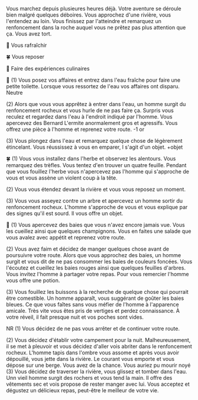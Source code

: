 Vous marchez depuis plusieures heures déjà. Votre aventure se déroule bien malgré quelques déboires. Vous approchez d'une rivière, vous l'entendez au loin. Vous finissez par l'atteindre et remarquez un renfoncement dans la roche auquel vous ne prêtez pas plus attention que ça. Vous avez tort.

🚿 Vous rafraîchir

🍀 Vous reposer

🍓 Faire des expériences culinaires

🚿
(1) Vous posez vos affaires et entrez dans l'eau fraîche pour faire une petite toilette. Lorsque vous ressortez de l'eau vos affaires ont disparu.
Neutre

(2) Alors que vous vous apprêtez à entrer dans l'eau, un homme surgit du renfoncement rocheux et vous hurle de ne pas faire ça. Surpris vous reculez et regardez dans l'eau à l'endroit indiqué par l'homme. Vous apercevez des Bernard L'ermite anormalement gros et agressifs. Vous offrez une pièce à l'homme et reprenez votre route.
-1 or

(3) Vous plongez dans l'eau et remarquez quelque chose de légèrement étincelant. Vous réussissez à vous en emparer, l s'agit d'un objet.
+objet

🍀
(1) Vous vous installez dans l'herbe et observez les alentours. Vous remarquez des trèfles. Vous tentez d'en trouver un quatre feuille. Pendant que vous fouillez l'herbe vous n'apercevez pas l'homme qui s'approche de vous et vous assène un violent coup à la tête.

(2) Vous vous étendez devant la rivière et vous vous reposez un moment.

(3) Vous vous asseyez contre un arbre et apercevez un homme sortir du renfoncement rocheux. L'homme s'approche de vous et vous explique par des signes qu'il est sourd. Il vous offre un objet.

🍓
(1) Vous apercevez des baies que vous n'avez encore jamais vue. Vous les cueillez ainsi que quelques champignons. Vous en faites une salade que vous avalez avec appétit et reprenez votre route.

(2) Vous avez faim et décidez de manger quelques chose avant de poursuivre votre route. Alors que vous approchez des baies, un homme surgit et vous dit de ne pas consommer les baies de couleurs foncées. Vous l'écoutez et cueillez les baies rouges ainsi que quelques feuilles d'arbres. Vous invitez l'homme à partager votre repas. Pour vous remercier l'homme vous offre une potion.

(3) Vous fouillez les buissons à la recherche de quelque chose qui pourrait être comestible. Un homme apparaît, vous suggérant de goûter les baies bleues. Ce que vous faîtes sans vous méfier de l'homme à l'apparence amicale. Très vite vous êtes pris de vertiges et perdez connaissance. À votre réveil, il fait presque nuit et vos poches sont vides.

NR
(1) Vous décidez de ne pas vous arrêter et de continuer votre route.

(2) Vous décidez d'établir votre campement pour la nuit. Malheureusement, il se met à pleuvoir et vous décidez d'aller vois abriter dans le renfoncement rocheux. L'homme tapis dans l'ombre vous assome et après vous avoir dépouillé, vous jette dans la rivière. Le courant vous emporte et vous dépose sur une berge. Vous avez de la chance. Vous auriez pu mourir noyé
(3) Vous décidez de traverser la rivière, vous glissez et tomber dans l'eau. Unn vieil homme surgit des rochers et vous tend la main. Il offre des vêtements sec et vois propose de rester manger avec lui. Vous acceptez et dégustez un délicieux repas, peut-être le meilleur de votre vie.
